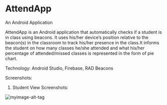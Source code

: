 # AttendApp
An Android Application

AttendApp is an Android application that automatically checks if a student is in class using beacons. It uses his/her device’s position relative to the beacon(s) in the classroom to track his/her presence in the class.It informs the student on how many classes he/she attended and what his/her percentage of attended/missed classes is represented in the form of pie chart.

Technology: Android Studio, Firebase, RAD Beacons 

Screenshots:

1. Student View Screenshots:

![myimage-alt-tag](http://www.cs.odu.edu/~shavanur/AttendApp/images/photo-1.jpg)

